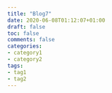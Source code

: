 ```yaml
---
title: "Blog7"
date: 2020-06-08T01:12:07+01:00
draft: false 
toc: false
comments: false
categories:
- category1
- category2
tags:
- tag1
- tag2
---
```



<!--more-->
